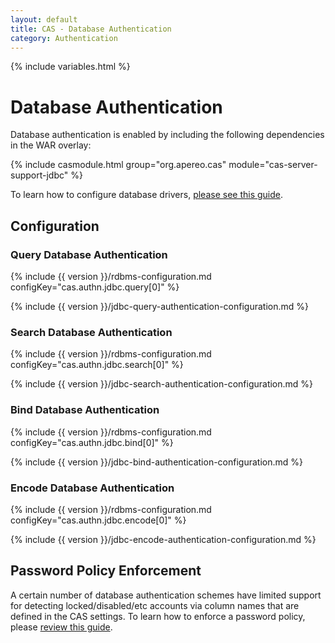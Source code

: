 ```yaml
---
layout: default
title: CAS - Database Authentication
category: Authentication
---
```

{% include variables.html %}


# Database Authentication

Database authentication is enabled by including the following dependencies in the WAR overlay:

{% include casmodule.html group="org.apereo.cas" module="cas-server-support-jdbc" %}

To learn how to configure database drivers, [please see this guide](../installation/JDBC-Drivers.html).

## Configuration

### Query Database Authentication

{% include {{ version }}/rdbms-configuration.md configKey="cas.authn.jdbc.query[0]" %}


{% include {{ version }}/jdbc-query-authentication-configuration.md %}


### Search Database Authentication

{% include {{ version }}/rdbms-configuration.md configKey="cas.authn.jdbc.search[0]" %}


{% include {{ version }}/jdbc-search-authentication-configuration.md %}


### Bind Database Authentication

{% include {{ version }}/rdbms-configuration.md configKey="cas.authn.jdbc.bind[0]" %}


{% include {{ version }}/jdbc-bind-authentication-configuration.md %}


### Encode Database Authentication

{% include {{ version }}/rdbms-configuration.md configKey="cas.authn.jdbc.encode[0]" %}


{% include {{ version }}/jdbc-encode-authentication-configuration.md %}

## Password Policy Enforcement

A certain number of database authentication schemes have limited support for detecting locked/disabled/etc accounts
via column names that are defined in the CAS settings. To learn how to enforce a password policy, please [review this guide](../installation/Password-Policy-Enforcement.html).
